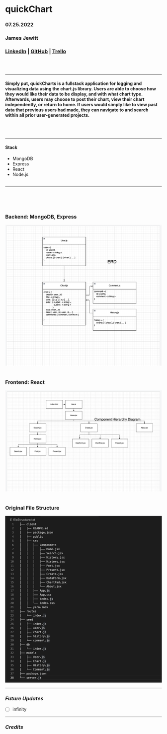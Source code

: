 # quickChart
### 07.25.2022
### James Jewitt 
### [LinkedIn]( https://www.linkedin.com/in/james-jewitt/ ) |  [GitHub](https://github.com/jamest7783) |  [Trello](https://trello.com/b/Mc0uEhTG/quickchart) 
<br /><br />

***
#### Simply put, quickCharts is a fullstack application for logging and visualizing data using the chart.js library. Users are able to choose how they would like their data to be display, and with what chart type. Afterwards, users may choose to post their chart, view their chart independently, or return to home. If users would simply like to view past data that previous users had made, they can navigate to and search within all prior user-generated projects. 
<br /><br />


***

#### Stack 
* MongoDB
* Express
* React
* Node.js
<br /><br />

***
###  <br /><br />
###  Backend: MongoDB, Express   
![Image1](ERD.png)
<br /><br />
###  Frontend: React 
![Image2](ComponentHierachyDiagram.png.png)
<br /><br />
###  Original File Structure 
![Image3](fileStructure.png)

***

### ***Future Updates***
- [ ] infinity


***

### ***Credits***

 